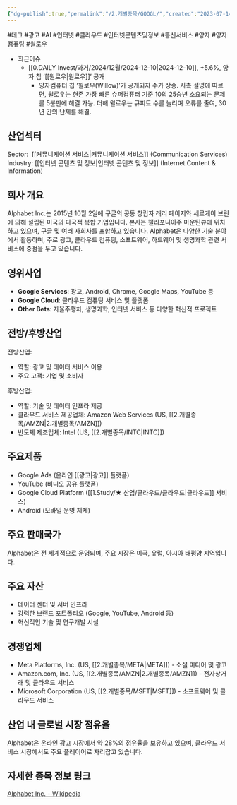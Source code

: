 ```yaml
---
{"dg-publish":true,"permalink":"/2.개별종목/GOOGL/","created":"2023-07-14T10:40:11.308+09:00","updated":"2025-06-03T20:05:59.289+09:00"}
---
```


#테크 #광고 #AI #인터넷 #클라우드 #인터넷콘텐츠및정보 #통신서비스 #양자 #양자컴퓨팅 #윌로우 


- 최근이슈
	- [[0.DAILY Invest/과거/2024/12월/2024-12-10\|2024-12-10]], +5.6%, 양자 칩 ‘[[윌로우\|윌로우]]’ 공개
		- 양자컴퓨터 칩 ‘윌로우(Willow)’가 공개되자 주가 상승. 사측 설명에 따르면, 윌로우는 현존 가장 빠른 슈퍼컴퓨터 기준 10의 25승년 소요되는 문제를 5분만에 해결 가능. 더해 윌로우는 큐피트 수를 늘리며 오류를 줄여, 30년 간의 난제를 해결. 


## 산업섹터

Sector:  [[커뮤니케이션 서비스\|커뮤니케이션 서비스]] (Communication Services)  
Industry: [[인터넷 콘텐츠 및 정보\|인터넷 콘텐츠 및 정보]] (Internet Content & Information)

## 회사 개요

Alphabet Inc.는 2015년 10월 2일에 구글의 공동 창립자 래리 페이지와 세르게이 브린에 의해 설립된 미국의 다국적 복합 기업입니다. 본사는 캘리포니아주 마운틴뷰에 위치하고 있으며, 구글 및 여러 자회사를 포함하고 있습니다. Alphabet은 다양한 기술 분야에서 활동하며, 주로 광고, 클라우드 컴퓨팅, 소프트웨어, 하드웨어 및 생명과학 관련 서비스에 중점을 두고 있습니다.

## 영위사업

- **Google Services**: 광고, Android, Chrome, Google Maps, YouTube 등
- **Google Cloud**: 클라우드 컴퓨팅 서비스 및 플랫폼
- **Other Bets**: 자율주행차, 생명과학, 인터넷 서비스 등 다양한 혁신적 프로젝트

## 전방/후방산업

전방산업:

- 역할: 광고 및 데이터 서비스 이용
- 주요 고객: 기업 및 소비자

후방산업:

- 역할: 기술 및 데이터 인프라 제공
- 클라우드 서비스 제공업체: Amazon Web Services (US, [[2.개별종목/AMZN\|2.개별종목/AMZN]])
- 반도체 제조업체: Intel (US, [[2.개별종목/INTC\|INTC]])

## 주요제품

- Google Ads (온라인 [[광고\|광고]] 플랫폼)
- YouTube (비디오 공유 플랫폼)
- Google Cloud Platform ([[1.Study/★ 산업/클라우드/클라우드\|클라우드]] 서비스)
- Android (모바일 운영 체제)

## 주요 판매국가

Alphabet은 전 세계적으로 운영되며, 주요 시장은 미국, 유럽, 아시아 태평양 지역입니다.

## 주요 자산

- 데이터 센터 및 서버 인프라
- 강력한 브랜드 포트폴리오 (Google, YouTube, Android 등)
- 혁신적인 기술 및 연구개발 시설

## 경쟁업체

- Meta Platforms, Inc. (US, [[2.개별종목/META\|META]]) - 소셜 미디어 및 광고
- Amazon.com, Inc. (US, [[2.개별종목/AMZN\|2.개별종목/AMZN]]) - 전자상거래 및 클라우드 서비스
- Microsoft Corporation (US, [[2.개별종목/MSFT\|MSFT]]) - 소프트웨어 및 클라우드 서비스

## 산업 내 글로벌 시장 점유율

Alphabet은 온라인 광고 시장에서 약 28%의 점유율을 보유하고 있으며, 클라우드 서비스 시장에서도 주요 플레이어로 자리잡고 있습니다.

## 자세한 종목 정보 링크

[Alphabet Inc. - Wikipedia](https://ko.wikipedia.org/wiki/%EC%95%8C%ED%8C%8C%EB%B2%B3_%28%EA%B8%B0%EC%97%85%29)